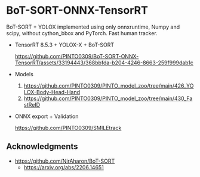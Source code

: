 # BoT-SORT-ONNX-TensorRT
BoT-SORT + YOLOX implemented using only onnxruntime, Numpy and scipy, without cython_bbox and PyTorch. Fast human tracker.

- TensorRT 8.5.3 + YOLOX-X + BoT-SORT

  https://github.com/PINTO0309/BoT-SORT-ONNX-TensorRT/assets/33194443/368bbfda-b204-4246-8663-259f999dab1c

- Models
  
   1. https://github.com/PINTO0309/PINTO_model_zoo/tree/main/426_YOLOX-Body-Head-Hand
   2. https://github.com/PINTO0309/PINTO_model_zoo/tree/main/430_FastReID

- ONNX export + Validation

  https://github.com/PINTO0309/SMILEtrack

## Acknowledgments

- https://github.com/NirAharon/BoT-SORT
  - https://arxiv.org/abs/2206.14651
